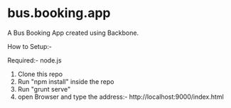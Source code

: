 # bus.booking.app
A Bus Booking App created using Backbone.


How to Setup:-

Required:-
node.js


1. Clone this repo
2. Run "npm install" inside the repo
3. Run "grunt serve"
4. open Browser and type the address:- http://localhost:9000/index.html 